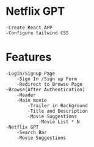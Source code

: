 # Netflix GPT

    -Create React APP
    -Configure tailwind CSS

# Features

    -Login/Signup Page
        -Sign In /Sign up Form
        -Redirect to Browse Page
    -Browse(After Authentication)
        -Header
        -Main movie
            -Trailer in Background
            -Title and Description
            -Movie Suggestions
                -Movie List * N
    -Netflix GPT
        -Search Bar
        -Movie Suggestions
